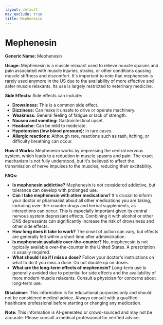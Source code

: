```yaml
---
layout: default
nav_exclude: true
title: Mephenesin
---
```


# Mephenesin

**Generic Name:** Mephenesin

**Usage:** Mephenesin is a muscle relaxant used to relieve muscle spasms and pain associated with muscle injuries, strains, or other conditions causing muscle stiffness and discomfort.  It's important to note that mephenesin is rarely used anymore in the US due to the availability of more effective and safer muscle relaxants. Its use is largely restricted to veterinary medicine.

**Side Effects:**  Side effects can include:

* **Drowsiness:** This is a common side effect.
* **Dizziness:**  Can make it unsafe to drive or operate machinery.
* **Weakness:**  General feeling of fatigue or lack of strength.
* **Nausea and vomiting:** Gastrointestinal upset.
* **Headache:**  Can be mild to moderate.
* **Hypotension (low blood pressure):** In rare cases.
* **Allergic reactions:** Although rare, reactions such as rash, itching, or difficulty breathing can occur.

**How it Works:** Mephenesin works by depressing the central nervous system, which leads to a reduction in muscle spasms and pain.  The exact mechanism is not fully understood, but it's believed to affect the transmission of nerve impulses to the muscles, reducing their excitability.

**FAQs:**

* **Is mephenesin addictive?**  Mephenesin is not considered addictive, but tolerance can develop with prolonged use.
* **Can I take mephenesin with other medications?**  It's crucial to inform your doctor or pharmacist about all other medications you are taking, including over-the-counter drugs and herbal supplements, as interactions can occur.  This is especially important given its central nervous system depressant effects.  Combining it with alcohol or other CNS depressants can significantly increase the risk of drowsiness and other side effects.
* **How long does it take to work?** The onset of action can vary, but effects are generally felt within a short time after administration.
* **Is mephenesin available over-the-counter?**  No, mephenesin is not typically available over-the-counter in the United States.  A prescription is usually required.
* **What should I do if I miss a dose?**  Follow your doctor's instructions on what to do if you miss a dose.  Do not double up on doses.
* **What are the long-term effects of mephenesin?** Long-term use is generally avoided due to potential for side effects and the availability of more modern muscle relaxants.  Consult a physician for concerns about long-term use.


**Disclaimer:** This information is for educational purposes only and should not be considered medical advice.  Always consult with a qualified healthcare professional before starting or changing any medication.


**Note:** This information is AI-generated or crowd-sourced and may not be accurate. Please consult a medical professional for verified advice.
